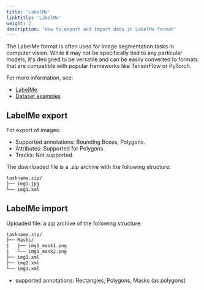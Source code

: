 ```yaml
---
title: 'LabelMe'
linkTitle: 'LabelMe'
weight: 2
description: 'How to export and import data in LabelMe format'
---
```


The LabelMe format is often used for image segmentation tasks in computer vision.
While it may not be specifically tied to any particular models,
it's designed to be versatile and can be easily converted to formats
that are compatible with popular frameworks like TensorFlow or PyTorch.

For more information, see:

- [LabelMe](http://labelme.csail.mit.edu/Release3.0)
- [Dataset examples](https://github.com/cvat-ai/datumaro/tree/v0.3/tests/assets/labelme_dataset)

## LabelMe export

For export of images:

- Supported annotations: Bounding Boxes, Polygons.
- Attributes: Supported for Polygons.
- Tracks: Not supported.

The downloaded file is a .zip archive with the following structure:

```bash
taskname.zip/
├── img1.jpg
└── img1.xml
```

## LabelMe import

Uploaded file: a zip archive of the following structure:

```bash
taskname.zip/
├── Masks/
|   ├── img1_mask1.png
|   └── img1_mask2.png
├── img1.xml
├── img2.xml
└── img3.xml
```

- supported annotations: Rectangles, Polygons, Masks (as polygons)
